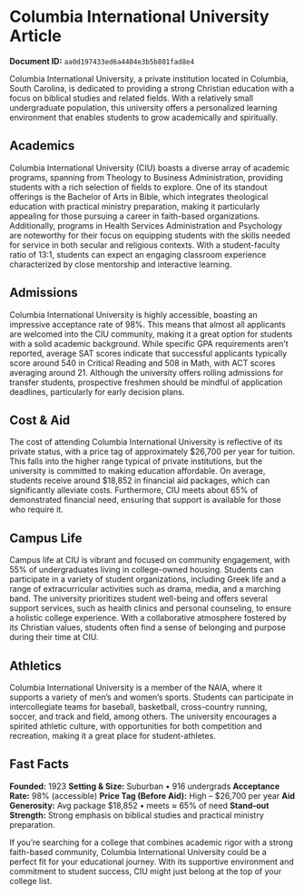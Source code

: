 # Columbia International University Article

**Document ID:** `aa0d197433ed6a4404e3b5b801fad8e4`

Columbia International University, a private institution located in Columbia, South Carolina, is dedicated to providing a strong Christian education with a focus on biblical studies and related fields. With a relatively small undergraduate population, this university offers a personalized learning environment that enables students to grow academically and spiritually.

## Academics
Columbia International University (CIU) boasts a diverse array of academic programs, spanning from Theology to Business Administration, providing students with a rich selection of fields to explore. One of its standout offerings is the Bachelor of Arts in Bible, which integrates theological education with practical ministry preparation, making it particularly appealing for those pursuing a career in faith-based organizations. Additionally, programs in Health Services Administration and Psychology are noteworthy for their focus on equipping students with the skills needed for service in both secular and religious contexts. With a student-faculty ratio of 13:1, students can expect an engaging classroom experience characterized by close mentorship and interactive learning.

## Admissions
Columbia International University is highly accessible, boasting an impressive acceptance rate of 98%. This means that almost all applicants are welcomed into the CIU community, making it a great option for students with a solid academic background. While specific GPA requirements aren’t reported, average SAT scores indicate that successful applicants typically score around 540 in Critical Reading and 508 in Math, with ACT scores averaging around 21. Although the university offers rolling admissions for transfer students, prospective freshmen should be mindful of application deadlines, particularly for early decision plans.

## Cost & Aid
The cost of attending Columbia International University is reflective of its private status, with a price tag of approximately $26,700 per year for tuition. This falls into the higher range typical of private institutions, but the university is committed to making education affordable. On average, students receive around $18,852 in financial aid packages, which can significantly alleviate costs. Furthermore, CIU meets about 65% of demonstrated financial need, ensuring that support is available for those who require it.

## Campus Life
Campus life at CIU is vibrant and focused on community engagement, with 55% of undergraduates living in college-owned housing. Students can participate in a variety of student organizations, including Greek life and a range of extracurricular activities such as drama, media, and a marching band. The university prioritizes student well-being and offers several support services, such as health clinics and personal counseling, to ensure a holistic college experience. With a collaborative atmosphere fostered by its Christian values, students often find a sense of belonging and purpose during their time at CIU.

## Athletics
Columbia International University is a member of the NAIA, where it supports a variety of men’s and women’s sports. Students can participate in intercollegiate teams for baseball, basketball, cross-country running, soccer, and track and field, among others. The university encourages a spirited athletic culture, with opportunities for both competition and recreation, making it a great place for student-athletes.

## Fast Facts
**Founded:** 1923
**Setting & Size:** Suburban • 916 undergrads
**Acceptance Rate:** 98% (accessible)
**Price Tag (Before Aid):** High – $26,700 per year
**Aid Generosity:** Avg package $18,852 • meets ≈ 65% of need
**Stand-out Strength:** Strong emphasis on biblical studies and practical ministry preparation.

If you’re searching for a college that combines academic rigor with a strong faith-based community, Columbia International University could be a perfect fit for your educational journey. With its supportive environment and commitment to student success, CIU might just belong at the top of your college list.

